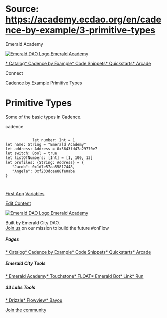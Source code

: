 # Source: https://academy.ecdao.org/en/cadence-by-example/3-primitive-types

Emerald Academy





[![Emerald DAO Logo](/ea-logo.png)
Emerald Academy](/en/)


[* Catalog](/en/catalog)[* Cadence by Example](/en/cadence-by-example)[* Code Snippets](/en/snippets)[* Quickstarts](/en/quickstarts)[* Arcade](https://arcade.ecdao.org)

Connect



[Cadence by Example](/en/cadence-by-example)
Primitive Types

# Primitive Types

Some of the basic types in Cadence.

cadence

```
		
			let number: Int = 1
let name: String = "Emerald Academy"
let address: Address = 0x5643fd47a29770e7
let switch: Bool = true
let listOfNumbers: [Int] = [1, 100, 13]
let profiles: {String: Address} = {
   "Jacob": 0x1d7e57aa55817448,
   "Angela": 0xf233dcee88fe0abe
}
		 
	
```

[First App](/en/cadence-by-example/2-first-app)
[Variables](/en/cadence-by-example/4-variables)

[Edit Content](https://github.com/emerald-dao/emerald-academy-v2/tree/main/src/lib/content/cadence-by-example/en/3-primitive-types.md)



[![Emerald DAO Logo](/ea-logo.png)
Emerald Academy](/en/)

Built by Emerald City DAO.  
[Join us](https://discord.gg/emerald-city-906264258189332541) on our mission to build the future #onFlow

##### Pages

[* Catalog](/en/catalog)[* Cadence by Example](/en/cadence-by-example)[* Code Snippets](/en/snippets)[* Quickstarts](/en/quickstarts)[* Arcade](https://arcade.ecdao.org)


##### Emerald City Tools

[* Emerald Academy](https://academy.ecdao.org/)[* Touchstone](https://touchstone.city/)[* FLOAT](https://floats.city/)[* Emerald Bot](https://bot.ecdao.org/)[* Link](https://link.ecdao.org/)[* Run](https://run.ecdao.org/)


##### 33 Labs Tools

[* Drizzle](https://drizzle33.app/)[* Flowview](https://flowview.app/)[* Bayou](https://bayou33.app/)

[Join the community](https://discord.gg/emerald-city-906264258189332541)